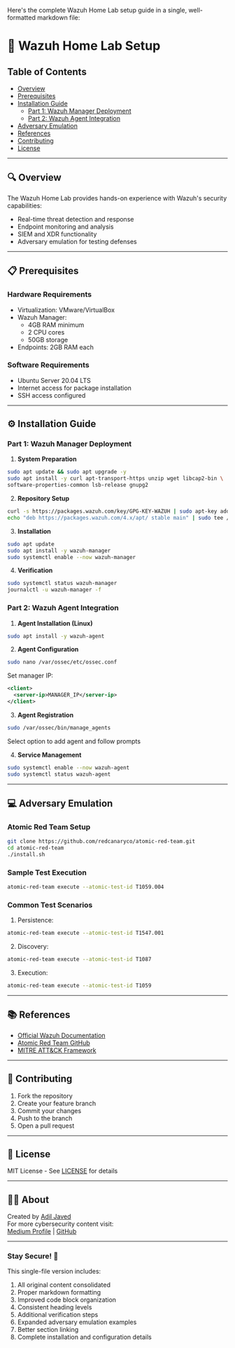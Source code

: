 Here's the complete Wazuh Home Lab setup guide in a single, well-formatted markdown file:


# 🚀 Wazuh Home Lab Setup

## Table of Contents
- [Overview](#-overview)
- [Prerequisites](#-prerequisites)
- [Installation Guide](#️-installation-guide)
  - [Part 1: Wazuh Manager Deployment](#part-1-wazuh-manager-deployment)
  - [Part 2: Wazuh Agent Integration](#part-2-wazuh-agent-integration)
- [Adversary Emulation](#-adversary-emulation)
- [References](#-references)
- [Contributing](#-contributing)
- [License](#-license)

---

## 🔍 Overview

The Wazuh Home Lab provides hands-on experience with Wazuh's security capabilities:

- Real-time threat detection and response
- Endpoint monitoring and analysis
- SIEM and XDR functionality
- Adversary emulation for testing defenses

---

## 📋 Prerequisites

### Hardware Requirements
- Virtualization: VMware/VirtualBox
- Wazuh Manager:
  - 4GB RAM minimum
  - 2 CPU cores
  - 50GB storage
- Endpoints: 2GB RAM each

### Software Requirements
- Ubuntu Server 20.04 LTS
- Internet access for package installation
- SSH access configured

---

## ⚙️ Installation Guide

### Part 1: Wazuh Manager Deployment

1. **System Preparation**

```bash
sudo apt update && sudo apt upgrade -y
sudo apt install -y curl apt-transport-https unzip wget libcap2-bin \
software-properties-common lsb-release gnupg2
```

2. **Repository Setup**
```bash
curl -s https://packages.wazuh.com/key/GPG-KEY-WAZUH | sudo apt-key add -
echo "deb https://packages.wazuh.com/4.x/apt/ stable main" | sudo tee /etc/apt/sources.list.d/wazuh.list
```

3. **Installation**
```bash
sudo apt update
sudo apt install -y wazuh-manager
sudo systemctl enable --now wazuh-manager
```

4. **Verification**
```bash
sudo systemctl status wazuh-manager
journalctl -u wazuh-manager -f
```

### Part 2: Wazuh Agent Integration

1. **Agent Installation (Linux)**
```bash
sudo apt install -y wazuh-agent
```

2. **Agent Configuration**
```bash
sudo nano /var/ossec/etc/ossec.conf
```
Set manager IP:
```xml
<client>
  <server-ip>MANAGER_IP</server-ip>
</client>
```

3. **Agent Registration**
```bash
sudo /var/ossec/bin/manage_agents
```
Select option to add agent and follow prompts

4. **Service Management**
```bash
sudo systemctl enable --now wazuh-agent
sudo systemctl status wazuh-agent
```

---

## 💻 Adversary Emulation

### Atomic Red Team Setup
```bash
git clone https://github.com/redcanaryco/atomic-red-team.git
cd atomic-red-team
./install.sh
```

### Sample Test Execution
```bash
atomic-red-team execute --atomic-test-id T1059.004
```

### Common Test Scenarios
1. Persistence:
```bash
atomic-red-team execute --atomic-test-id T1547.001
```
2. Discovery:
```bash
atomic-red-team execute --atomic-test-id T1087
```
3. Execution:
```bash
atomic-red-team execute --atomic-test-id T1059
```

---

## 📚 References
- [Official Wazuh Documentation](https://documentation.wazuh.com/)
- [Atomic Red Team GitHub](https://github.com/redcanaryco/atomic-red-team)
- [MITRE ATT&CK Framework](https://attack.mitre.org/)

---

## 🤝 Contributing
1. Fork the repository
2. Create your feature branch
3. Commit your changes
4. Push to the branch
5. Open a pull request

---

## 📝 License
MIT License - See [LICENSE](LICENSE) for details

---

## 👨‍💻 About
Created by [Adil Javed](https://medium.com/@AdiljavedOffical)  
For more cybersecurity content visit:  
[Medium Profile](https://medium.com/@AdiljavedOffical) | 
[GitHub](https://github.com/yourprofile)

---

### Stay Secure! 🔐

This single-file version includes:
1. All original content consolidated
2. Proper markdown formatting
3. Improved code block organization
4. Consistent heading levels
5. Additional verification steps
6. Expanded adversary emulation examples
7. Better section linking
8. Complete installation and configuration details
